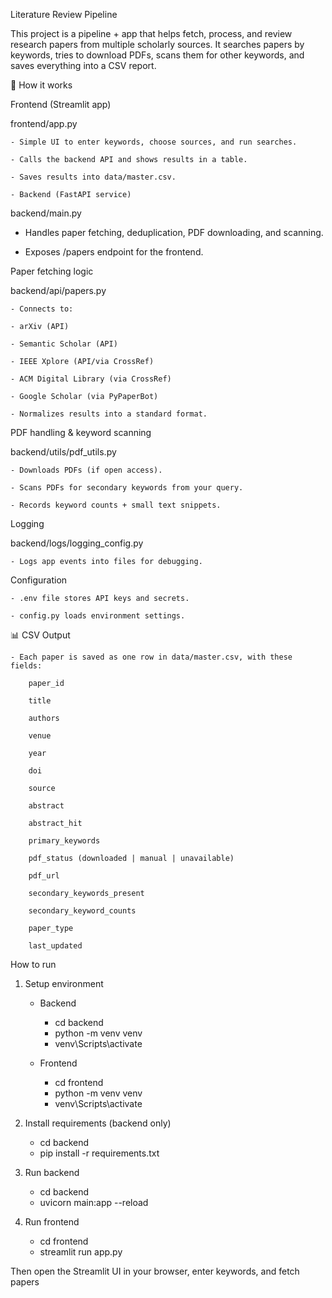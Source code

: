 Literature Review Pipeline

This project is a pipeline + app that helps fetch, process, and review research papers from multiple scholarly sources.
It searches papers by keywords, tries to download PDFs, scans them for other keywords, and saves everything into a CSV report.

🚀 How it works

Frontend (Streamlit app)

frontend/app.py

    - Simple UI to enter keywords, choose sources, and run searches.

    - Calls the backend API and shows results in a table.

    - Saves results into data/master.csv.

    - Backend (FastAPI service)

backend/main.py

   - Handles paper fetching, deduplication, PDF downloading, and scanning.

   - Exposes /papers endpoint for the frontend.

Paper fetching logic

backend/api/papers.py

    - Connects to:

    - arXiv (API)

    - Semantic Scholar (API)

    - IEEE Xplore (API/via CrossRef)

    - ACM Digital Library (via CrossRef)

    - Google Scholar (via PyPaperBot)

    - Normalizes results into a standard format.

PDF handling & keyword scanning

backend/utils/pdf_utils.py

    - Downloads PDFs (if open access).

    - Scans PDFs for secondary keywords from your query.

    - Records keyword counts + small text snippets.

Logging

backend/logs/logging_config.py

    - Logs app events into files for debugging.

Configuration

    - .env file stores API keys and secrets.

    - config.py loads environment settings.

📊 CSV Output

    - Each paper is saved as one row in data/master.csv, with these fields:

        paper_id

        title

        authors

        venue

        year

        doi

        source

        abstract

        abstract_hit

        primary_keywords

        pdf_status (downloaded | manual | unavailable)

        pdf_url

        secondary_keywords_present

        secondary_keyword_counts

        paper_type

        last_updated

How to run
1. Setup environment
    - Backend
        - cd backend
        - python -m venv venv
        - venv\Scripts\activate

    - Frontend
        - cd frontend
        - python -m venv venv
        - venv\Scripts\activate

2. Install requirements (backend only)
    - cd backend
    - pip install -r requirements.txt

3. Run backend
    - cd backend
    - uvicorn main:app --reload

4. Run frontend
    - cd frontend
    - streamlit run app.py


Then open the Streamlit UI in your browser, enter keywords, and fetch papers